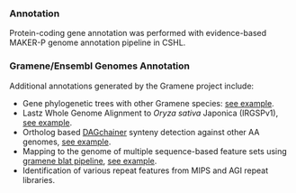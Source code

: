 ### Annotation
Protein-coding gene annotation was performed with evidence-based MAKER-P genome annotation pipeline in CSHL.

### Gramene/Ensembl Genomes Annotation
Additional annotations generated by the Gramene project include:

* Gene phylogenetic trees with other Gramene species: [see example](https://oryza-ensembl.gramene.org/Oryza_meridionalis/Gene/Compara_Tree?g=OMERI01G00010;r=1:10893-11879;t=OMERI01G00010.1).
* Lastz Whole Genome Alignment to *Oryza sativa* Japonica (IRGSPv1), [see example](https://oryza-ensembl.gramene.org/Oryza_meridionalis/Location/Compara_Alignments/Image?align=9285&r=1%3A8001-18000).
* Ortholog based [DAGchainer](http://www.ncbi.nlm.nih.gov/pubmed/15247098) synteny detection against other AA genomes, [see example](https://oryza-ensembl.gramene.org/Oryza_meridionalis/Location/Synteny?r=1:8001-18000).
* Mapping to the genome of multiple sequence-based feature sets using [gramene blat pipeline](http://docs.gramene.org/Blat_pipeline:_sequence_mapping_analysis), [see example](https://oryza-ensembl.gramene.org/Oryza_meridionalis/Location/View?r=Omeri_3s%3A8001-18000).
* Identification of various repeat features from MIPS and AGI repeat libraries.
